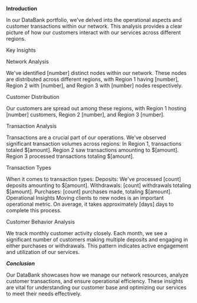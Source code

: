 **Introduction**


In our DataBank portfolio, we've delved into the operational aspects and customer transactions within our network. This analysis provides a clear picture of how our customers interact with our services across different regions.


Key Insights


Network Analysis

We've identified [number] distinct nodes within our network. These nodes are distributed across different regions, with Region 1 having [number], Region 2 with [number], and Region 3 with [number] nodes respectively.

Customer Distribution

Our customers are spread out among these regions, with Region 1 hosting [number] customers, Region 2 [number], and Region 3 [number].


Transaction Analysis


Transactions are a crucial part of our operations. We've observed significant transaction volumes across regions:
In Region 1, transactions totaled $[amount].
Region 2 saw transactions amounting to $[amount].
Region 3 processed transactions totaling $[amount].

Transaction Types

When it comes to transaction types:
Deposits: We've processed [count] deposits amounting to $[amount].
Withdrawals: [count] withdrawals totaling $[amount].
Purchases: [count] purchases made, totaling $[amount].
Operational Insights
Moving clients to new nodes is an important operational metric. On average, it takes approximately [days] days to complete this process.

Customer Behavior Analysis

We track monthly customer activity closely. Each month, we see a significant number of customers making multiple deposits and engaging in either purchases or withdrawals. This pattern indicates active engagement and utilization of our services.

***Conclusion***


Our DataBank  showcases how we manage our network resources, analyze customer transactions, and ensure operational efficiency. These insights are vital for understanding our customer base and optimizing our services to meet their needs effectively.
